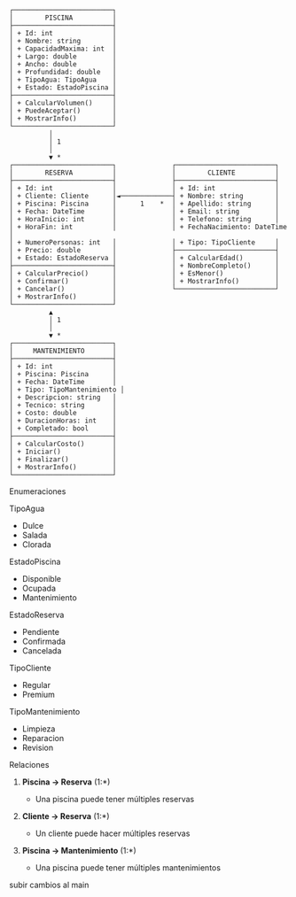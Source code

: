 
    ┌─────────────────────────┐
    │        PISCINA          │
    ├─────────────────────────┤
    │ + Id: int               │
    │ + Nombre: string        │
    │ + CapacidadMaxima: int  │
    │ + Largo: double         │
    │ + Ancho: double         │
    │ + Profundidad: double   │
    │ + TipoAgua: TipoAgua    │
    │ + Estado: EstadoPiscina │
    ├─────────────────────────┤
    │ + CalcularVolumen()     │
    │ + PuedeAceptar()        │
    │ + MostrarInfo()         │
    └─────────────────────────┘
              │
              │ 1
              │
              ▼ *
    ┌─────────────────────────┐              ┌─────────────────────────┐
    │        RESERVA          │              │        CLIENTE          │
    ├─────────────────────────┤              ├─────────────────────────┤
    │ + Id: int               │              │ + Id: int               │
    │ + Cliente: Cliente      │◄─────────────┤ + Nombre: string        │
    │ + Piscina: Piscina      │      1    *  │ + Apellido: string      │
    │ + Fecha: DateTime       │              │ + Email: string         │
    │ + HoraInicio: int       │              │ + Telefono: string      │
    │ + HoraFin: int          │              │ + FechaNacimiento: DateTime │
    │ + NumeroPersonas: int   │              │ + Tipo: TipoCliente     │
    │ + Precio: double        │              ├─────────────────────────┤
    │ + Estado: EstadoReserva │              │ + CalcularEdad()        │
    ├─────────────────────────┤              │ + NombreCompleto()      │
    │ + CalcularPrecio()      │              │ + EsMenor()             │
    │ + Confirmar()           │              │ + MostrarInfo()         │
    │ + Cancelar()            │              └─────────────────────────┘
    │ + MostrarInfo()         │
    └─────────────────────────┘
              ▲
              │ 1
              │
              ▼ *
    ┌─────────────────────────┐
    │     MANTENIMIENTO       │
    ├─────────────────────────┤
    │ + Id: int               │
    │ + Piscina: Piscina      │
    │ + Fecha: DateTime       │
    │ + Tipo: TipoMantenimiento │
    │ + Descripcion: string   │
    │ + Tecnico: string       │
    │ + Costo: double         │
    │ + DuracionHoras: int    │
    │ + Completado: bool      │
    ├─────────────────────────┤
    │ + CalcularCosto()       │
    │ + Iniciar()             │
    │ + Finalizar()           │
    │ + MostrarInfo()         │
    └─────────────────────────┘

Enumeraciones

TipoAgua
- Dulce
- Salada  
- Clorada

EstadoPiscina
- Disponible
- Ocupada
- Mantenimiento

EstadoReserva
- Pendiente
- Confirmada
- Cancelada

TipoCliente
- Regular
- Premium

TipoMantenimiento
- Limpieza
- Reparacion
- Revision

Relaciones

1. **Piscina → Reserva** (1:*)
   - Una piscina puede tener múltiples reservas

2. **Cliente → Reserva** (1:*)
   - Un cliente puede hacer múltiples reservas

3. **Piscina → Mantenimiento** (1:*)
   - Una piscina puede tener múltiples mantenimientos


subir cambios al main